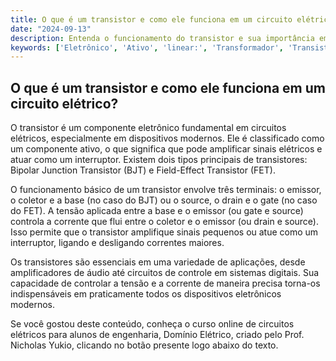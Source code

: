 ```yaml
---
title: O que é um transistor e como ele funciona em um circuito elétrico?
date: "2024-09-13"
description: Entenda o funcionamento do transistor e sua importância em circuitos elétricos.
keywords: ['Eletrônico', 'Ativo', 'linear:', 'Transformador', 'Transistor', 'Tensão', 'Componente']
---
```


## O que é um transistor e como ele funciona em um circuito elétrico?

O transistor é um componente eletrônico fundamental em circuitos elétricos, especialmente em dispositivos modernos. Ele é classificado como um componente ativo, o que significa que pode amplificar sinais elétricos e atuar como um interruptor. Existem dois tipos principais de transistores: Bipolar Junction Transistor (BJT) e Field-Effect Transistor (FET).

O funcionamento básico de um transistor envolve três terminais: o emissor, o coletor e a base (no caso do BJT) ou o source, o drain e o gate (no caso do FET). A tensão aplicada entre a base e o emissor (ou gate e source) controla a corrente que flui entre o coletor e o emissor (ou drain e source). Isso permite que o transistor amplifique sinais pequenos ou atue como um interruptor, ligando e desligando correntes maiores.

Os transistores são essenciais em uma variedade de aplicações, desde amplificadores de áudio até circuitos de controle em sistemas digitais. Sua capacidade de controlar a tensão e a corrente de maneira precisa torna-os indispensáveis em praticamente todos os dispositivos eletrônicos modernos.

Se você gostou deste conteúdo, conheça o curso online de circuitos elétricos para alunos de engenharia, Domínio Elétrico, criado pelo Prof. Nicholas Yukio, clicando no botão presente logo abaixo do texto.